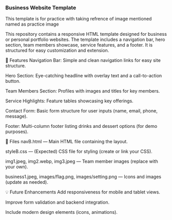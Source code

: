 ### Business Website Template

This template is for practice with taking refrence of image mentioned named as practice image

This repository contains a responsive HTML template designed for business or personal portfolio websites. The template includes a navigation bar, hero section, team members showcase, service features, and a footer. It is structured for easy customization and extension.

🌟 Features
Navigation Bar: Simple and clean navigation links for easy site structure.

Hero Section: Eye-catching headline with overlay text and a call-to-action button.

Team Members Section: Profiles with images and titles for key members.

Service Highlights: Feature tables showcasing key offerings.

Contact Form: Basic form structure for user inputs (name, email, phone, message).

Footer: Multi-column footer listing drinks and dessert options (for demo purposes).

📂 Files
navB.html — Main HTML file containing the layout.

styleB.css — (Expected) CSS file for styling (create or link your CSS).

img1.jpeg, img2.webp, img3.jpeg — Team member images (replace with your own).

business1.jpeg, images/flag.png, images/setting.png — Icons and images (update as needed).

💡 Future Enhancements
Add responsiveness for mobile and tablet views.

Improve form validation and backend integration.

Include modern design elements (icons, animations).
